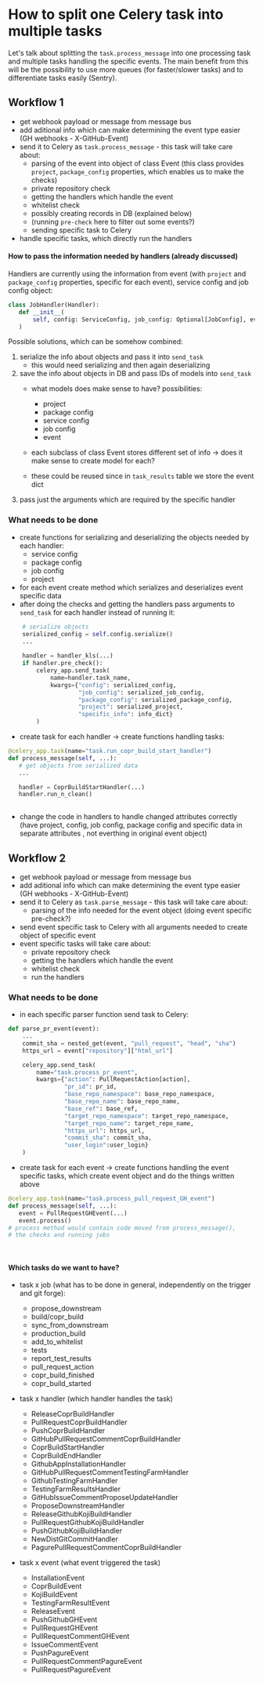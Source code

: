 # How to split one Celery task into multiple tasks

Let's talk about splitting the `task.process_message` into one processing task
and multiple tasks handling the specific events. The main benefit from this 
will be the possibility to use more queues (for faster/slower tasks)
 and to differentiate tasks easily (Sentry).


## Workflow 1
 - get webhook payload or message from message bus 
 - add aditional info which can make determining the event type easier
 (GH webhooks - X-GitHub-Event)
 - send it to Celery as `task.process_message` - this task will take care about:
    - parsing of the event into object of class Event (this class provides `project`, 
    `package_config` properties, which enables us to make the checks)
    - private repository check
    - getting the handlers which handle the event
    - whitelist check
    - possibly creating records in DB (explained below)
    - (running `pre-check` here to filter out some events?)
    - sending specific task to Celery
  - handle specific tasks, which directly run the handlers
 
    
#### How to pass the information needed by handlers (already discussed)
 Handlers are currently using the information from event (with `project` and 
 `package_config` properties, specific for each event), service config and job config object:
 ```python
class JobHandler(Handler):
    def __init__(
        self, config: ServiceConfig, job_config: Optional[JobConfig], event: Event
    )
```
 Possible solutions, which can be somehow combined:
 1. serialize the info about objects and pass it into `send_task`
     - this would need serializing and then again deserializing
 2. save the info about objects in DB and pass IDs of models into `send_task`
     - what models does make sense to have? possibilities:
         - project
         - package config 
         - service config
         - job config 
         - event
     
     - each subclass of class Event stores different set of info -> does it make sense
      to create model for each? 
     - these could be reused since in `task_results` table we store the event dict
 3. pass just the arguments which are required by the specific handler
 
### What needs to be done
- create functions for serializing and deserializing the objects needed by each handler:
    - service config
    - package config
    - job config
    - project
- for each event create method which serializes and deserializes event specific data
- after doing the checks and getting the handlers pass arguments to `send_task` for each handler
 instead of running it:
```python
    # serialize objects
    serialized_config = self.config.serialize()
    ...
 
    handler = handler_kls(...)
    if handler.pre_check():
        celery_app.send_task(
            name=handler.task_name, 
            kwargs={"config": serialized_config,
                    "job_config": serialized_job_config,
                    "package_config": serialized_package_config,
                    "project": serialized_project,
                    "specific_info": info_dict}
        )
```

- create task for each handler -> create functions handling tasks:
 ```python
@celery_app.task(name="task.run_copr_build_start_handler")
def process_message(self, ...):
    # get objects from serialized data
    ...

    handler = CoprBuildStartHandler(...)
    handler.run_n_clean()
    

```

- change the code in handlers to handle changed attributes correctly 
(have project, config, job config, package config and specific data in separate attributes , 
not everthing in original event object)

## Workflow 2
 - get webhook payload or message from message bus 
 - add aditional info which can make determining the event type easier
 (GH webhooks - X-GitHub-Event)
 - send it to Celery as `task.parse_message` - this task will take care about:
    - parsing of the info needed for the event object (doing event specific pre-check?)
 - send event specific task to Celery with all arguments needed to create object of specific event
 - event specific tasks will take care about:
    - private repository check
    - getting the handlers which handle the event
    - whitelist check
    - run the handlers
    
### What needs to be done
- in each specific parser function send task to Celery:
```python
def parse_pr_event(event):
    ... 
    commit_sha = nested_get(event, "pull_request", "head", "sha")
    https_url = event["repository"]["html_url"]

    celery_app.send_task(
        name="task.process_pr_event", 
        kwargs={"action": PullRequestAction[action],
                "pr_id": pr_id,
                "base_repo_namespace": base_repo_namespace,
                "base_repo_name": base_repo_name,
                "base_ref": base_ref,
                "target_repo_namespace": target_repo_namespace,
                "target_repo_name": target_repo_name,
                "https_url": https_url,
                "commit_sha": commit_sha,
                "user_login":user_login}
    )
```
- create task for each event -> create functions handling the event specific tasks,
which create event object and do the things written above
 ```python
@celery_app.task(name="task.process_pull_request_GH_event")
def process_message(self, ...):
    event = PullRequestGHEvent(...)
    event.process() 
# process method would contain code moved from process_message(),
# the checks and running jobs
    
    

```

#### Which tasks do we want to have? 
  - task x job (what has to be done in general, independently on the trigger and git forge):
    - propose_downstream 
    - build/copr_build
    - sync_from_downstream
    - production_build
    - add_to_whitelist
    - tests
    - report_test_results
    - pull_request_action
    - copr_build_finished
    - copr_build_started
    
 - task x handler (which handler handles the task)
   - ReleaseCoprBuildHandler
   - PullRequestCoprBuildHandler
   - PushCoprBuildHandler
   - GitHubPullRequestCommentCoprBuildHandler
   - CoprBuildStartHandler
   - CoprBuildEndHandler
   - GithubAppInstallationHandler
   - GitHubPullRequestCommentTestingFarmHandler
   - GithubTestingFarmHandler
   - TestingFarmResultsHandler
   - GitHubIssueCommentProposeUpdateHandler
   - ProposeDownstreamHandler
   - ReleaseGithubKojiBuildHandler
   - PullRequestGithubKojiBuildHandler
   - PushGithubKojiBuildHandler
   - NewDistGitCommitHandler
   - PagurePullRequestCommentCoprBuildHandler

   
 - task x event (what event triggered the task)
   - InstallationEvent
   - CoprBuildEvent
   - KojiBuildEvent
   - TestingFarmResultEvent
   - ReleaseEvent
   - PushGithubGHEvent
   - PullRequestGHEvent
   - PullRequestCommentGHEvent
   - IssueCommentEvent
   - PushPagureEvent
   - PullRequestCommentPagureEvent
   - PullRequestPagureEvent